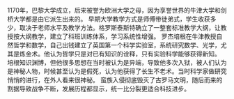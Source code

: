1170年，巴黎大学成立，后来被誉为欧洲大学之母，因为享誉世界的牛津大学和剑桥大学都是由它派生出来的。
早期大学教学方式是师傅带徒弟式，学生收获多少，取决于老师水平及教学方法。格罗斯泰斯特确立了一整套标准教学大纲，让教授按大纲教学，建立了科班训练体系，学习系统性增强。
罗杰培根在牛津教授自然哲学和数学，自己出钱建立了英国第一个科学实验室，系统研究数学、光学，尤其是炼金术。他认为哲学只是对已有知识的诠释，只有实验科学能够获得新知。
培根知识渊博，但他很多思想在当时被认为是异端，导致他多次入狱，被人们认为是神秘人物，时候甚至认为是假死，认为他获得了长生不老术。当时科学家做研究悄悄的进行，在外人看来很神秘。
蛮族入侵彻底毁灭了古罗马文明，随后而来的割据导致战争不断，发展历程都显示，统一比分裂更适合科技进步。

